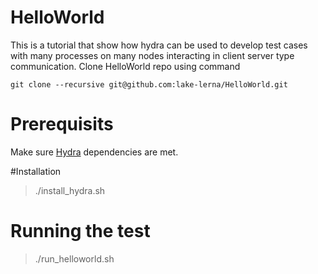 # HelloWorld
This is a tutorial that show how hydra can be used to develop test 
cases with many processes on many nodes interacting in client server 
type communication.
Clone HelloWorld repo using command
```
git clone --recursive git@github.com:lake-lerna/HelloWorld.git
```

# Prerequisits
Make sure [Hydra](https://github.com/lake-lerna/hydra) dependencies are 
met.
  
#Installation 

> ./install_hydra.sh

# Running the test

> ./run_helloworld.sh

